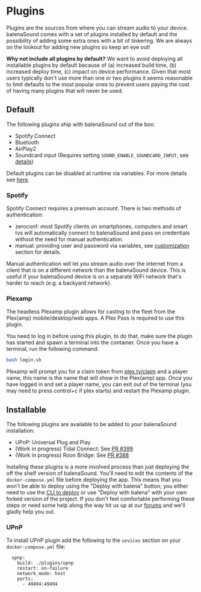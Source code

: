 # Plugins

Plugins are the sources from where you can stream audio to your device. balenaSound comes with a set of plugins installed by default and the possibility of adding some extra ones with a bit of tinkering. We are always on the lookout for adding new plugins so keep an eye out!

**Why not include all plugins by default?**
We want to avoid deploying all installable plugins by default because of (a) increased build time, (b) increased deploy time, (c) impact on device performance. Given that most users typically don't use more than one or two plugins it seems reasonable to limit defaults to the most popular ones to prevent users paying the cost of having many plugins that will never be used.

## Default

The following plugins ship with balenaSound out of the box:

- Spotify Connect
- Bluetooth
- AirPlay2
- Soundcard input (Requires setting `SOUND_ENABLE_SOUNDCARD_INPUT`, see [details](customization#plugins))

Default plugins can be disabled at runtime via variables. For more details see [here](customization#plugins).

### Spotify

Spotify Connect requires a premium account. There is two methods of authentication:

- zeroconf: most Spotify clients on smartphones, computers and smart tvs will automatically connect to balenaSound and pass on credentials without the need for manual authentication.
- manual: providing user and password via variables, see [customization](customization#plugins) section for details.

Manual authentication will let you stream audio over the internet from a client that is on a different network than the balenaSound device. This is useful if your balenaSound device is on a separate WiFi network that's harder to reach (e.g. a backyard network).

### Plexamp

The headless Plexamp plugin allows for casting to the fleet from the Plex(amp) mobile/desktop/web apps. A Plex Pass is required to use this plugin.

You need to log in before using this plugin, to do that, make sure the plugin has started and spawn a terminal into the container.
Once you have a terminal, run the following command:
```bash
bash login.sh
```
Plexamp will prompt you for a claim token from [plex.tv/claim](https://www.plex.tv/claim/) and a player name, this name is the name that will show in the Plex(amp) app.
Once you have logged in and set a player name, you can exit out of the terminal (you may need to press control+c if plex starts) and restart the Plexamp plugin.

## Installable

The following plugins are available to be added to your balenaSound installation:

- UPnP: Universal Plug and Play
- (Work in progress) Tidal Connect: See [PR #399](https://github.com/balena-labs-projects/balena-sound/pull/399)
- (Work in progress) Roon Bridge: See [PR #388](https://github.com/balena-labs-projects/balena-sound/pull/388)

Installing these plugins is a more involved process than just deploying the off the shelf version of balenaSound. You'll need to edit the contents of the `docker-compose.yml` file before deploying the app. This means that you won't be able to deploy using the "Deploy with balena" button; you either need to use the [CLI to deploy](https://balena-labs-projects.github.io/balena-sound/getting-started#cli-deploy) or use "Deploy with balena" with your own forked version of the project. If you don't feel comfortable performing these steps or need some help along the way hit us up at our [forums](https://forums.balena.io) and we'll gladly help you out.

### UPnP

To install UPnP plugin add the following to the `sevices` section on your `docker-compose.yml` file:

```
  upnp:
    build: ./plugins/upnp
    restart: on-failure
    network_mode: host
    ports:
      - 49494:49494
```
